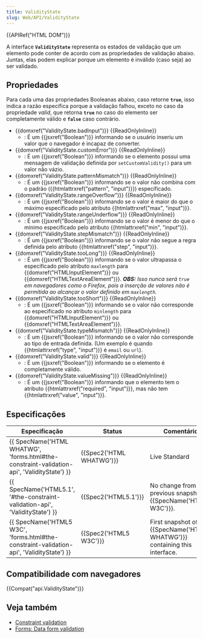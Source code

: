 ```yaml
---
title: ValidityState
slug: Web/API/ValidityState
---
```


{{APIRef("HTML DOM")}}

A interface **`ValidityState`** representa os estados de validação que um elemento
pode conter de acordo com as propriedades de validação abaixo. Juntas, elas podem explicar porque um elemento é inválido (caso seja) ao ser validado.

## Propriedades

Para cada uma das propriedades Booleanas abaixo, caso retorne **`true`**, isso indica a razão específica porque a validação falhou, exceto no caso da propriedade _valid_, que retorna **`true`** no caso do elemento ser completamente válido e **`false`** caso contrário.

- {{domxref("ValidityState.badInput")}} {{ReadOnlyInline}}
  - : É um {{jsxref("Boolean")}} informando se o usuário inseriu um valor que o navegador é incapaz de converter.
- {{domxref("ValidityState.customError")}} {{ReadOnlyInline}}
  - : É um {{jsxref("Boolean")}} informando se o elemento possui uma mensagem de validação definida por `setCustomValidity()` para um valor não vázio.
- {{domxref("ValidityState.patternMismatch")}} {{ReadOnlyInline}}
  - : É um {{jsxref("Boolean")}} informando se o valor não combina com o padrão ({{htmlattrxref("pattern", "input")}}) especificado.
- {{domxref("ValidityState.rangeOverflow")}} {{ReadOnlyInline}}
  - : É um {{jsxref("Boolean")}} informando se o valor é maior do que o máximo especificado pelo atributo {{htmlattrxref("max", "input")}}.
- {{domxref("ValidityState.rangeUnderflow")}} {{ReadOnlyInline}}
  - : É um {{jsxref("Boolean")}} informando se o valor é menor do que o mínimo especificado pelo atributo {{htmlattrxref("min", "input")}}.
- {{domxref("ValidityState.stepMismatch")}} {{ReadOnlyInline}}
  - : É um {{jsxref("Boolean")}} informando se o valor não segue a regra definida pelo atributo {{htmlattrxref("step", "input")}}.
- {{domxref("ValidityState.tooLong")}} {{ReadOnlyInline}}
  - : É um {{jsxref("Boolean")}} informando se o valor ultrapassa o especificado pelo atributo `maxlength` para {{domxref("HTMLInputElement")}} ou {{domxref("HTMLTextAreaElement")}}. _**OBS:** Isso nunca será `true` em navegadores como o Firefox, pois a inserção de valores não é permitida ao alcançar o valor definido em `maxlength`._
- {{domxref("ValidityState.tooShort")}} {{ReadOnlyInline}}
  - : É um {{jsxref("Boolean")}} informando se o valor não corresponde ao especificado no atributo `minlength` para {{domxref("HTMLInputElement")}} ou {{domxref("HTMLTextAreaElement")}}.
- {{domxref("ValidityState.typeMismatch")}} {{ReadOnlyInline}}
  - : É um {{jsxref("Boolean")}} informando se o valor não corresponde ao tipo de entrada definida. (Um exemplo é quando {{htmlattrxref("type", "input")}} é `email` ou `url`).
- {{domxref("ValidityState.valid")}} {{ReadOnlyInline}}
  - : É um {{jsxref("Boolean")}} informando se o elemento é completamente válido.
- {{domxref("ValidityState.valueMissing")}} {{ReadOnlyInline}}
  - : É um {{jsxref("Boolean")}} informando que o elemento tem o atributo {{htmlattrxref("required", "input")}}, mas não tem {{htmlattrxref("value", "input")}}.

## Especificações

| Especificação                                                                                                            | Status                           | Comentário                                                                        |
| ------------------------------------------------------------------------------------------------------------------------ | -------------------------------- | --------------------------------------------------------------------------------- |
| {{ SpecName('HTML WHATWG', 'forms.html#the-constraint-validation-api', 'ValidityState') }} | {{Spec2('HTML WHATWG')}} | Live Standard                                                                     |
| {{ SpecName('HTML5.1', '#the-constraint-validation-api', 'ValidityState') }}                     | {{Spec2('HTML5.1')}}     | No change from the previous snapshot {{SpecName('HTML5 W3C')}}.            |
| {{ SpecName('HTML5 W3C', 'forms.html#the-constraint-validation-api', 'ValidityState') }}     | {{Spec2('HTML5 W3C')}}     | First snapshot of {{SpecName('HTML WHATWG')}} containing this interface. |

## Compatibilidade com navegadores

{{Compat("api.ValidityState")}}

## Veja também

- [Constraint validation](/pt-BR/docs/Web/Guide/HTML/HTML5/Constraint_validation)
- [Forms: Data form validation](/pt-BR/docs/Web/Guide/HTML/Forms/Data_form_validation)
